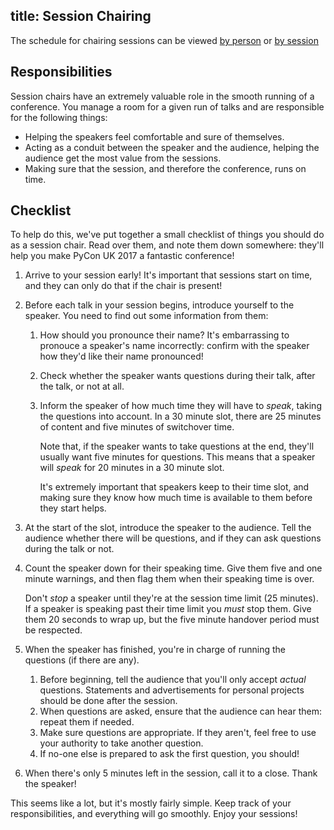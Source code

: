 title: Session Chairing
---

The schedule for chairing sessions can be viewed [by person](/chairs/by-person/) or [by session](/chairs/by-session/)

## Responsibilities

Session chairs have an extremely valuable role in the smooth running of a conference. You manage a room for a given run of talks and are responsible for the following things:

* Helping the speakers feel comfortable and sure of themselves.
* Acting as a conduit between the speaker and the audience, helping the audience get the most value from the sessions.
* Making sure that the session, and therefore the conference, runs on time.

## Checklist

To help do this, we've put together a small checklist of things you should do as a session chair. Read over them, and note them down somewhere: they'll help you make PyCon UK 2017 a fantastic conference!

1. Arrive to your session early! It's important that sessions start on time, and they can only do that if the chair is present!
2. Before each talk in your session begins, introduce yourself to the speaker. You need to find out some information from them:
    1. How should you pronounce their name? It's embarrassing to pronouce a speaker's name incorrectly: confirm with the speaker how they'd like their name pronounced!
    2. Check whether the speaker wants questions during their talk, after the talk, or not at all.
    3. Inform the speaker of how much time they will have to *speak*, taking the questions into account. In a 30 minute slot, there are 25 minutes of content and five minutes of switchover time.

        Note that, if the speaker wants to take questions at the end, they'll usually want five minutes for questions. This means that a speaker will *speak* for 20 minutes in a 30 minute slot.

        It's extremely important that speakers keep to their time slot, and making sure they know how much time is available to them before they start helps.
3. At the start of the slot, introduce the speaker to the audience. Tell the audience whether there will be questions, and if they can ask questions during the talk or not.
4. Count the speaker down for their speaking time. Give them five and one minute warnings, and then flag them when their speaking time is over.

    Don't *stop* a speaker until they're at the session time limit (25 minutes). If a speaker is speaking past their time limit you *must* stop them. Give them 20 seconds to wrap up, but the five minute handover period must be respected.
5. When the speaker has finished, you're in charge of running the questions (if there are any).
    1. Before beginning, tell the audience that you'll only accept *actual* questions. Statements and advertisements for personal projects should be done after the session.
    2. When questions are asked, ensure that the audience can hear them: repeat them if needed.
    3. Make sure questions are appropriate. If they aren't, feel free to use your authority to take another question.
    4. If no-one else is prepared to ask the first question, you should!
6. When there's only 5 minutes left in the session, call it to a close. Thank the speaker!

This seems like a lot, but it's mostly fairly simple. Keep track of your responsibilities, and everything will go smoothly. Enjoy your sessions!